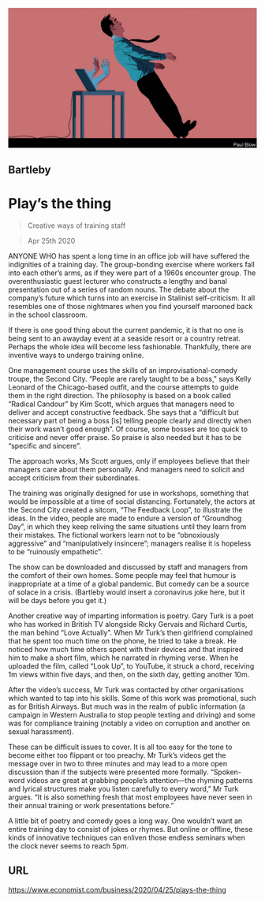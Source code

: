 ![](./images/20200425_WBD001.jpg)

## Bartleby

# Play’s the thing

> Creative ways of training staff

> Apr 25th 2020

ANYONE WHO has spent a long time in an office job will have suffered the indignities of a training day. The group-bonding exercise where workers fall into each other’s arms, as if they were part of a 1960s encounter group. The overenthusiastic guest lecturer who constructs a lengthy and banal presentation out of a series of random nouns. The debate about the company’s future which turns into an exercise in Stalinist self-criticism. It all resembles one of those nightmares when you find yourself marooned back in the school classroom.

If there is one good thing about the current pandemic, it is that no one is being sent to an awayday event at a seaside resort or a country retreat. Perhaps the whole idea will become less fashionable. Thankfully, there are inventive ways to undergo training online.

One management course uses the skills of an improvisational-comedy troupe, the Second City. “People are rarely taught to be a boss,” says Kelly Leonard of the Chicago-based outfit, and the course attempts to guide them in the right direction. The philosophy is based on a book called “Radical Candour” by Kim Scott, which argues that managers need to deliver and accept constructive feedback. She says that a “difficult but necessary part of being a boss [is] telling people clearly and directly when their work wasn’t good enough”. Of course, some bosses are too quick to criticise and never offer praise. So praise is also needed but it has to be “specific and sincere”.

The approach works, Ms Scott argues, only if employees believe that their managers care about them personally. And managers need to solicit and accept criticism from their subordinates.

The training was originally designed for use in workshops, something that would be impossible at a time of social distancing. Fortunately, the actors at the Second City created a sitcom, “The Feedback Loop”, to illustrate the ideas. In the video, people are made to endure a version of “Groundhog Day”, in which they keep reliving the same situations until they learn from their mistakes. The fictional workers learn not to be “obnoxiously aggressive” and “manipulatively insincere”; managers realise it is hopeless to be “ruinously empathetic”.

The show can be downloaded and discussed by staff and managers from the comfort of their own homes. Some people may feel that humour is inappropriate at a time of a global pandemic. But comedy can be a source of solace in a crisis. (Bartleby would insert a coronavirus joke here, but it will be days before you get it.)

Another creative way of imparting information is poetry. Gary Turk is a poet who has worked in British TV alongside Ricky Gervais and Richard Curtis, the man behind “Love Actually”. When Mr Turk’s then girlfriend complained that he spent too much time on the phone, he tried to take a break. He noticed how much time others spent with their devices and that inspired him to make a short film, which he narrated in rhyming verse. When he uploaded the film, called “Look Up”, to YouTube, it struck a chord, receiving 1m views within five days, and then, on the sixth day, getting another 10m.

After the video’s success, Mr Turk was contacted by other organisations which wanted to tap into his skills. Some of this work was promotional, such as for British Airways. But much was in the realm of public information (a campaign in Western Australia to stop people texting and driving) and some was for compliance training (notably a video on corruption and another on sexual harassment).

These can be difficult issues to cover. It is all too easy for the tone to become either too flippant or too preachy. Mr Turk’s videos get the message over in two to three minutes and may lead to a more open discussion than if the subjects were presented more formally. “Spoken-word videos are great at grabbing people’s attention—the rhyming patterns and lyrical structures make you listen carefully to every word,” Mr Turk argues. “It is also something fresh that most employees have never seen in their annual training or work presentations before.”

A little bit of poetry and comedy goes a long way. One wouldn’t want an entire training day to consist of jokes or rhymes. But online or offline, these kinds of innovative techniques can enliven those endless seminars when the clock never seems to reach 5pm.

## URL

https://www.economist.com/business/2020/04/25/plays-the-thing

